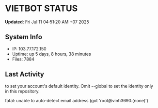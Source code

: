 # VIETBOT STATUS
**Updated**: Fri Jul 11 04:51:20 AM +07 2025

## System Info
- IP: 103.77.172.150
- Uptime: up 5 days, 8 hours, 38 minutes
- Files: 7884

## Last Activity

to set your account's default identity.
Omit --global to set the identity only in this repository.

fatal: unable to auto-detect email address (got 'root@vinh3690.(none)')
